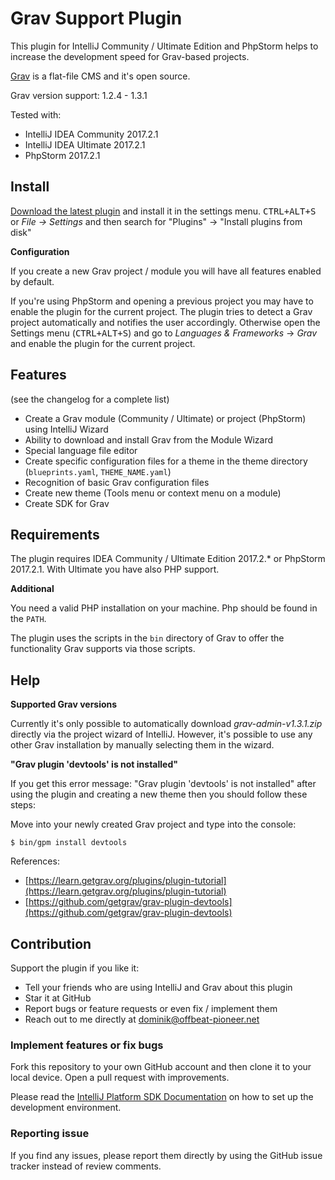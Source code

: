 # Grav Support Plugin

This plugin for IntelliJ Community / Ultimate Edition and PhpStorm helps to increase the
development speed for Grav-based projects.

[Grav](https://getgrav.org/) is a flat-file CMS and it's open source.

Grav version support: 1.2.4 - 1.3.1

Tested with:
* IntelliJ IDEA Community 2017.2.1
* IntelliJ IDEA Ultimate 2017.2.1
* PhpStorm 2017.2.1

## Install

[Download the latest plugin](https://github.com/PioBeat/GravSupport/releases) and install it in the settings menu.
<kbd>CTRL+ALT+S</kbd> or _File -> Settings_
and then search for "Plugins" -> "Install plugins from disk"

**Configuration**

If you create a new Grav project / module you will have all features enabled by default.

If you're using PhpStorm and opening a previous project you may have to enable the plugin for the current project. The plugin
tries to detect a Grav project automatically and notifies the user accordingly. Otherwise
open the Settings menu (<kbd>CTRL+ALT+S</kbd>) and go to _Languages & Frameworks_ -> _Grav_ and
enable the plugin for the current project.

## Features
(see the changelog for a complete list)

<ul>
    <li>Create a Grav module (Community / Ultimate) or project (PhpStorm) using IntelliJ Wizard</li>
    <li>Ability to download and install Grav from the Module Wizard</li>
    <li>Special language file editor</li>
    <li>Create specific configuration files for a theme in the theme directory
        (<code>blueprints.yaml</code>, <code>THEME_NAME.yaml</code>)</li>
    <li>Recognition of basic Grav configuration files</li>
    <li>Create new theme (Tools menu or context menu on a module)</li>
    <li>Create SDK for Grav</li>
</ul>

## Requirements

The plugin requires IDEA Community / Ultimate Edition 2017.2.* or PhpStorm 2017.2.1.
With Ultimate you have also PHP support.

**Additional**

You need a valid PHP installation on your machine.
Php should be found in the ``PATH``.

The plugin uses the scripts in the ``bin`` directory of Grav to offer
the functionality Grav supports via those scripts.

## Help

**Supported Grav versions**

Currently it's only possible to automatically download _grav-admin-v1.3.1.zip_
directly via the project wizard of IntelliJ.
However, it's possible to use any other Grav installation by manually selecting them in
the wizard.

**"Grav plugin 'devtools' is not installed"**

If you get this error message: "Grav plugin 'devtools' is not installed"
after using the plugin and creating a new theme then you should follow these steps:

Move into your newly created Grav project and type into the console:

```
$ bin/gpm install devtools
```
References:

* [https://learn.getgrav.org/plugins/plugin-tutorial](https://learn.getgrav.org/plugins/plugin-tutorial)
* [https://github.com/getgrav/grav-plugin-devtools](https://github.com/getgrav/grav-plugin-devtools)



## Contribution

Support the plugin if you like it:
- Tell your friends who are using IntelliJ and Grav about this plugin
- Star it at GitHub
- Report bugs or feature requests or even fix / implement them
- Reach out to me directly at dominik@offbeat-pioneer.net

### Implement features or fix bugs
Fork this repository to your own GitHub account and then clone it to
your local device. Open a pull request with improvements.

Please read the [IntelliJ Platform SDK Documentation](http://www.jetbrains.org/intellij/sdk/docs/basics/getting_started/setting_up_environment.html)
on how to set up  the development environment.

### Reporting issue

If you find any issues, please report them directly by using the GitHub issue
tracker instead of review comments.


<!-- - Vote for it: Write your review and vote for it at the IntelliJ plugin repository. -->
